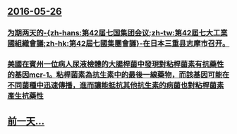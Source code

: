 ## [2016-05-26](/zh/news/2016/05/26/index.md)

### [ 为期两天的-{zh-hans:第42届七国集团会议;zh-tw:第42屆七大工業國組織會議;zh-hk:第42屆七國集團會議}-在日本三重县志摩市召开。 ](/zh/news/2016/05/26/为期两天的-zh-hans-第42届七国集团会议-zh-tw-第42屆七大工業國組織會議-zh-hk-第42屆七國集.md)
### [ 美國在賓州一位病人尿液檢體的大腸桿菌中發現對粘桿菌素有抗藥性的基因mcr-1。粘桿菌素為抗生素中的最後一線藥物，而該基因可能在不同菌種中迅速傳播，進而讓能抵抗其他抗生素的病菌也對粘桿菌素產生抗藥性](/zh/news/2016/05/26/美國在賓州一位病人尿液檢體的大腸桿菌中發現對粘桿菌素有抗藥性的基因mcr-1-粘桿菌素為抗生素中的最後一線藥物-而該基.md)
## [前一天...](/zh/news/2016/05/25/index.md)

